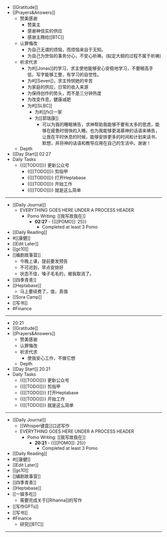 - [[Gratitude]]
- [[Prayers&Answers]]
    - 赞美感谢
        - 赞美主
        - 感谢神信实的供应
        - 感谢主赐给[[BTC]]
    - 认罪悔改
        - 为自己无谓的烦恼，而烦恼来自于无知。
        - 为自己为世俗的事务分心，不安心祈祷。(拟定大纲的过程不属于祈祷)
    - 祈求代求
        - 为#[[Jonas]]的学习，求主使他能够安心安稳地学习，不要眼高手低，写字能够工整，有学习的自觉性。
        - 为#[[Seven]]，求主怜悯她的辛苦
        - 为家庭的供应，日常的收入来源
        - 为保持创作的势头，而不是三分钟热度
        - 为改变作息，健康减肥
        - 为#[[SLBC]]
            - 为#[[jfx]]一家
            - 为[[郭瑞康]]
                - 可以为我的睡眠祷告，求神帮助我能够不要有太多的思虑，能够在疲惫时很快的入睡。也为我能够更渴慕神的话语来祷告，让我在平时休息的时候，能够安排更多的时间和计划来读书、默想，并将神的话语和教导应用在自己的生活中。谢谢！
    - Depth
- [[Day Start]] 02:27
- Daily Tasks
    - {{[[TODO]]}} 更新公众号
        - {{[[TODO]]}} 剪指甲
        - {{[[TODO]]}} 打开Heptabase
        - {{[[TODO]]}} 开始工作
        - {{[[TODO]]}} 就是这么简单
- ---
- [[Daily Journal]] 
    - EVERYTHING GOES HERE UNDER A PROCESS HEADER
        - Pomo Writing: [[我写故我在]]
            - **02:27** - {{[[POMO]]: 25}}
                -  Completed at least 3 Pomo
- [[Daily Reading]]
- #[[康健]]
- [[Edit Later]]
- [[gc10]]
- [[编剧故事营]]
    - 今晚上课，提前要发预告
    - 不可迟到，早点安排好
    - 状态不佳，嗓子毛毛的，被我取消了。
- [[四季青青]]
- [[Heptabase]]
    - 马上要续费了，值，真值
- [[Sora Camp]]
- [[写书]]
- #Finance
- ---
- 20:21 
- [[Gratitude]]
- [[Prayers&Answers]]
    - 赞美感谢
    - 认罪悔改
    - 祈求代求
        - 使我安心工作，不做它想
    - Depth
- [[Day Start]] 20:21
- Daily Tasks
    - {{[[TODO]]}} 更新公众号
    - {{[[TODO]]}} 剪指甲
    - {{[[TODO]]}} 打开Heptabase
    - {{[[TODO]]}} 开始工作
    - {{[[TODO]]}} 就是这么简单
- ---
- [[Daily Journal]] 
    - [[Whisper键盘]]口述写作
    - EVERYTHING GOES HERE UNDER A PROCESS HEADER
        - Pomo Writing: [[我写故我在]]
            - **20:21** - {{[[POMO]]: 25}}
                -  Completed at least 3 Pomo
- [[Daily Reading]]
- #[[康健]]
- [[Edit Later]]
- [[gc10]]
- [[编剧故事营]]
- [[四季青青]]
- [[Heptabase]]
- [[一娱多吃]]
    - 需要完成关于[[Rihanna]]的写作
- [[写作GPTs]]
- [[写书]]
- #Finance
    - 研究[[BTC]]
- ---
